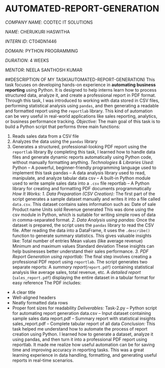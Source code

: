 # AUTOMATED-REPORT-GENERATION

*COMPANY NAME*: CODTEC IT SOLUTIONS

*NAME*: CHERUKURI HASWITHA

*INTERN ID*: CT04DN1446

*DOMAIN*: PYTHON PROGRAMMING

*DURATION*: 4 WEEKS

*MENTOR*: NEELA SANTHOSH KUMAR

##DESCRIPTION OF MY TASK(AUTOMATED-REPORT-GENERATION)
This task focuses on developing hands-on experience in **automating business reporting** using Python. It is designed to help interns learn how to process structured data, analyze it, and create a professional report in PDF format. Through this task, I was introduced to working with data stored in CSV files, performing statistical analysis using `pandas`, and then generating a readable and formatted report using the `reportlab` library. This kind of automation can be very useful in real-world applications like sales reporting, analytics, or business performance tracking.
*Objective:*
The main goal of this task is to build a Python script that performs three main functions:
1. Reads sales data from a CSV file
2. Analyzes the data using the `pandas` library
3. Generates a structured, professional-looking PDF report using the `reportlab` library
By completing this task, I learned how to handle data files and generate dynamic reports automatically using Python code, without manually formatting anything.
*Technologies & Libraries Used:*
Python – A powerful, beginner-friendly programming language used to implement this task
pandas – A data analysis library used to read, manipulate, and analyze tabular data
csv – A built-in Python module used to write sample sales data into a `.csv` file
reportlab – A Python library for creating and formatting PDF documents programmatically
*How It Works:*
*1. Data Preparation (CSV Creation):*
The first part of the script generates a sample dataset manually and writes it into a file called `data.csv`. This dataset contains sales information such as:
  Date of sale
  Product name
  Units sold
  Revenue generated
This was done using the csv module in Python, which is suitable for writing simple rows of data in comma-separated format.
*2. Data Analysis using pandas:*
Once the dataset is prepared, the script uses the `pandas` library to read the CSV file. After reading the data into a DataFrame, it uses the `.describe()` function to generate summary statistics. This gives valuable insights like:
Total number of entries
Mean values (like average revenue)
Minimum and maximum values
Standard deviation
These insights can help businesses better understand their sales performance.
*3. PDF Report Generation using reportlab:*
The final step involves creating a professional PDF report using `reportlab`. The script generates two separate reports:
 A *summary report*(`report.pdf`) containing statistical analysis like average sales, total revenue, etc.
 A *detailed report* (`sales_report.pdf`) displaying the entire dataset in a tabular format for easy reference
The PDF includes:
* A clear title
* Well-aligned headers
* Neatly formatted data rows
* Proper font sizes for readability
*Deliverables:*
Task-2.py – Python script for automating report generation
data.csv – Input dataset containing sample sales data
report.pdf – Summary report with statistical insights
sales_report.pdf – Complete tabular report of all data
*Conclusion:*
This task helped me understand how to automate the process of report creation using Python. I learned how to generate a dataset, analyze it using pandas, and then turn it into a professional PDF report using reportlab. It made me realize how useful automation can be for saving time and improving accuracy in reporting tasks. This was a great learning experience in data handling, formatting, and generating useful reports in real-time scenarios.
